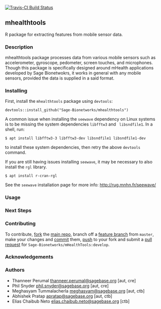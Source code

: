[![Travis-CI Build Status](https://travis-ci.org/Sage-Bionetworks/mhealthtools.svg?branch=master)](https://travis-ci.org/Sage-Bionetworks/mhealthtools)

## mhealthtools
R package for extracting features from mobile sensor data.

### Description
mhealthtools package processes data from various mobile sensors such as accelerometer, gyroscope, pedometer, screen touches, and microphones. Though this package is specifically designed around mHealth applications developed by Sage Bionetwokrs, it works in general with any mobile sensors, provided the data is supplied in a said format.

### Installing

First, install the `mhealthtools` package using `devtools`:

```
devtools::install_github("Sage-Bionetworks/mhealthtools")
```

A common issue when installing the `seewave` dependency on Linux systems is to be missing the system dependencies `libfftw3` and ` libsndfile1`. In a shell, run:

```
$ apt install libfftw3-3 libfftw3-dev libsndfile1 libsndfile1-dev
```

to install these system dependencies, then retry the above `devtools` command.

If you are still having issues installing `seewave`, it may be necessary to also install the `rgl` library.

```
$ apt install r-cran-rgl
```

See the `seewave` installation page for more info: http://rug.mnhn.fr/seewave/

### Usage


### Next Steps



### Contributing
To contribute, [fork](http://help.github.com/fork-a-repo/) the [main repo](https://github.com/Sage-Bionetworks/mHealthTools), branch off a [feature branch](https://www.google.com/search?q=git+feature+branches) from `master`, make your changes and [commit](http://git-scm.com/docs/git-commit) them, [push](http://git-scm.com/docs/git-push) to your fork and submit a [pull request](http://help.github.com/send-pull-requests/) for `Sage-Bionetworks/mHealthTools:develop`.


### Acknowledgements


### Authors
* Thanneer Perumal <thanneer.perumal@sagebase.org> [aut, cre]
* Phil Snyder <phil.snyder@sagebase.org> [aut, cre]
* Meghasyam Tummalacherla <meghasyam@sagebase.org> [aut, ctb]
* Abhishek Pratap <apratap@sagebase.org> [aut, ctb]
* Elias Chaibub Neto <elias.chaibub.neto@sagebase.org> [ctb]
